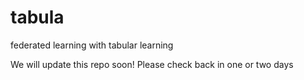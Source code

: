 # tabula
federated learning with tabular learning

We will update this repo soon! Please check back in one or two days
